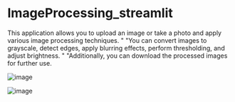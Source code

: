 # ImageProcessing_streamlit
This application allows you to upload an image or take a photo and apply various image processing techniques. "                    "You can convert images to grayscale, detect edges, apply blurring effects, perform thresholding, and adjust brightness. "                    "Additionally, you can download the processed images for further use.

![image](https://github.com/user-attachments/assets/c395af31-d0d1-4205-a8e5-d767b64fb58c)

![image](https://github.com/user-attachments/assets/6d275663-8bae-4746-bd4f-ea1d2882dbc8)
